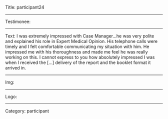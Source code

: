 Title: participant24

----

Testimonee:

----

Text: I was extremely impressed with Case Manager...he was very polite and explained his role in Expert Medical Opinion. His telephone calls were timely and I felt comfortable communicating my situation with him. He impressed me with his thoroughness and made me feel he was really working on this. I cannot express to you how absolutely impressed I was when I received the [...] delivery of the report and the booklet format it arrived in.

----

Img:

----

Logo:

----

Category: participant
